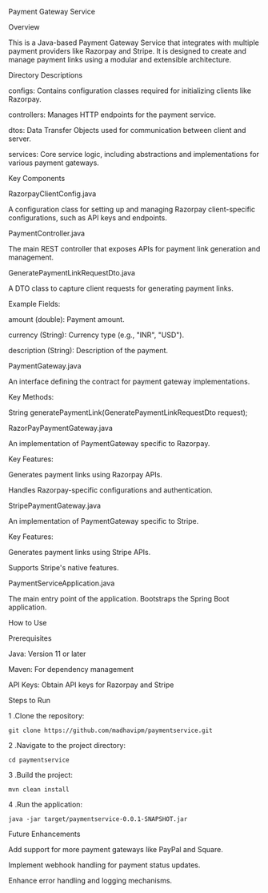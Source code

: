 Payment Gateway Service

Overview

This is a Java-based Payment Gateway Service that integrates with multiple payment providers like Razorpay and Stripe. It is designed to create and manage payment links using a modular and extensible architecture.

Directory Descriptions

configs: Contains configuration classes required for initializing clients like Razorpay.

controllers: Manages HTTP endpoints for the payment service.

dtos: Data Transfer Objects used for communication between client and server.

services: Core service logic, including abstractions and implementations for various payment gateways.

Key Components

RazorpayClientConfig.java

A configuration class for setting up and managing Razorpay client-specific configurations, such as API keys and endpoints.

PaymentController.java

The main REST controller that exposes APIs for payment link generation and management.

GeneratePaymentLinkRequestDto.java

A DTO class to capture client requests for generating payment links.

Example Fields:

amount (double): Payment amount.

currency (String): Currency type (e.g., "INR", "USD").

description (String): Description of the payment.

PaymentGateway.java

An interface defining the contract for payment gateway implementations.

Key Methods:

String generatePaymentLink(GeneratePaymentLinkRequestDto request);

RazorPayPaymentGateway.java

An implementation of PaymentGateway specific to Razorpay.

Key Features:

Generates payment links using Razorpay APIs.

Handles Razorpay-specific configurations and authentication.

StripePaymentGateway.java

An implementation of PaymentGateway specific to Stripe.

Key Features:

Generates payment links using Stripe APIs.

Supports Stripe's native features.

PaymentServiceApplication.java

The main entry point of the application. Bootstraps the Spring Boot application.

How to Use

Prerequisites

Java: Version 11 or later

Maven: For dependency management

API Keys: Obtain API keys for Razorpay and Stripe

Steps to Run

1 .Clone the repository:

```git clone https://github.com/madhavipm/paymentservice.git```

2 .Navigate to the project directory:

```cd paymentservice```

3 .Build the project:

```mvn clean install```

4 .Run the application:

```java -jar target/paymentservice-0.0.1-SNAPSHOT.jar```

Future Enhancements

Add support for more payment gateways like PayPal and Square.

Implement webhook handling for payment status updates.

Enhance error handling and logging mechanisms.





